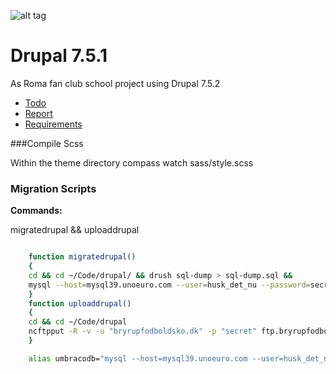 
![alt tag](http://www.mikejakobsen.com/mike.png)

# Drupal 7.5.1

As Roma fan club school project using Drupal 7.5.2



* [Todo](todo.md)
* [Report](Report.md)
* [Requirements](assets/D.E.MandatoryAssignment2DrupalandCMScomparisons.pdf)

###Compile Scss

Within the theme directory
compass watch sass/style.scss

### Migration Scripts

**Commands:**

migratedrupal && uploaddrupal

```bash

	function migratedrupal()
	{
	cd && cd ~/Code/drupal/ && drush sql-dump > sql-dump.sql &&
	mysql --host=mysql39.unoeuro.com --user=husk_det_nu --password=secret husk_det_nu_db < ~/Code/Drupal/sql-dump.sql
	}
	function uploaddrupal()
	{
	cd && cd ~/Code/drupal
	ncftpput -R -v -u "bryrupfodboldsko.dk" -p "secret" ftp.bryrupfodboldskole.dk /mike/ ~/Code/drupal
	}

	alias umbracodb="mysql --host=mysql39.unoeuro.com --user=husk_det_nu --password=secret husk_det_nu_db"

```
